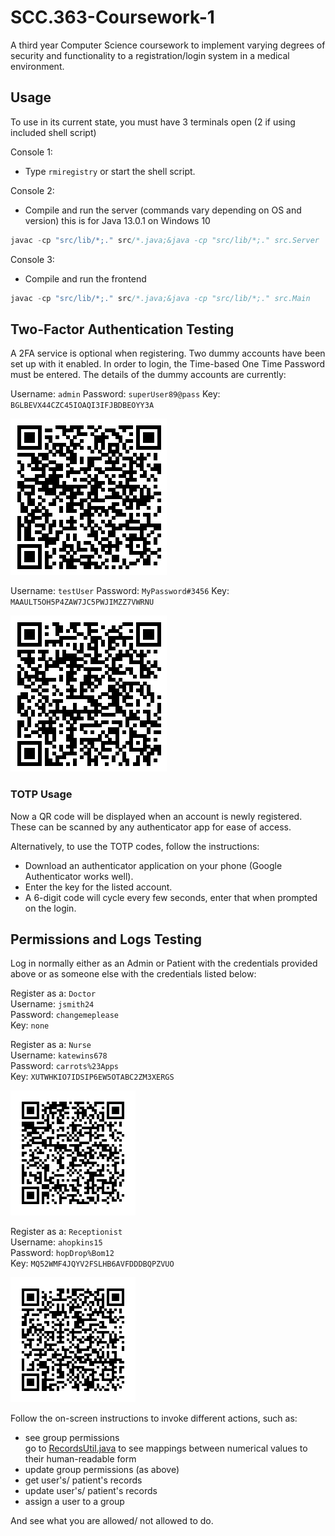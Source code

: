 # SCC.363-Coursework-1
A third year Computer Science coursework to implement varying degrees of security and functionality to a registration/login system in a medical environment.

## Usage
To use in its current state, you must have 3 terminals open (2 if using included shell script)

Console 1:
- Type ```rmiregistry``` or start the shell script.

Console 2:
- Compile and run the server (commands vary depending on OS and version) this is for Java 13.0.1 on Windows 10
```java
javac -cp "src/lib/*;." src/*.java;&java -cp "src/lib/*;." src.Server
```

Console 3:
- Compile and run the frontend
```java
javac -cp "src/lib/*;." src/*.java;&java -cp "src/lib/*;." src.Main
```

## Two-Factor Authentication Testing
A 2FA service is optional when registering. Two dummy accounts have been set up with it enabled. In order to login, the Time-based One Time Password must be entered. The details of the dummy accounts are currently:

Username: ```admin```
Password: ```superUser89@pass```
Key: ```BGLBEVX44CZC45IOAQI3IFJBDBEOYY3A```

![admin QR Code](admin.png)

Username: ```testUser```
Password: ```MyPassword#3456```
Key: ```MAAULT5OH5P4ZAW7JC5PWJIMZZ7VWRNU```

![testUser QR Code](testUser.png)

### TOTP Usage
Now a QR code will be displayed when an account is newly registered. These can be scanned by any authenticator app for ease of access.

Alternatively, to use the TOTP codes, follow the instructions:

- Download an authenticator application on your phone (Google Authenticator works well).
- Enter the key for the listed account.
- A 6-digit code will cycle every few seconds, enter that when prompted on the login.

## Permissions and Logs Testing

Log in normally either as an Admin or Patient with the credentials provided above or as someone else with the credentials listed below:

Register as a: ```Doctor```<br>
Username: ```jsmith24```<br>
Password: ```changemeplease```<br>
Key: ```none```

Register as a: ```Nurse```<br>
Username: ```katewins678```<br>
Password: ```carrots%23Apps```<br>
Key: ```XUTWHKIO7IDSIP6EW5OTABC2ZM3XERGS```

![katewins678 QR code](katewins678_QRcode.png)

Register as a: ```Receptionist```<br>
Username: ```ahopkins15```<br>
Password: ```hopDrop%Bom12```<br>
Key: ```MQ52WMF4JQYV2FSLHB6AVFDDDBQPZVUO```

![ahopkins15 QR code](ahopkins15_QRcode.png)

Follow the on-screen instructions to invoke different actions, such as:

- see group permissions
  <br>go to [RecordsUtil.java](src/main/RecordsUtil.java) to see mappings between numerical values to their human-readable form
- update group permissions (as above)
- get user's/ patient's records
- update user's/ patient's records
- assign a user to a group

And see what you are allowed/ not allowed to do.